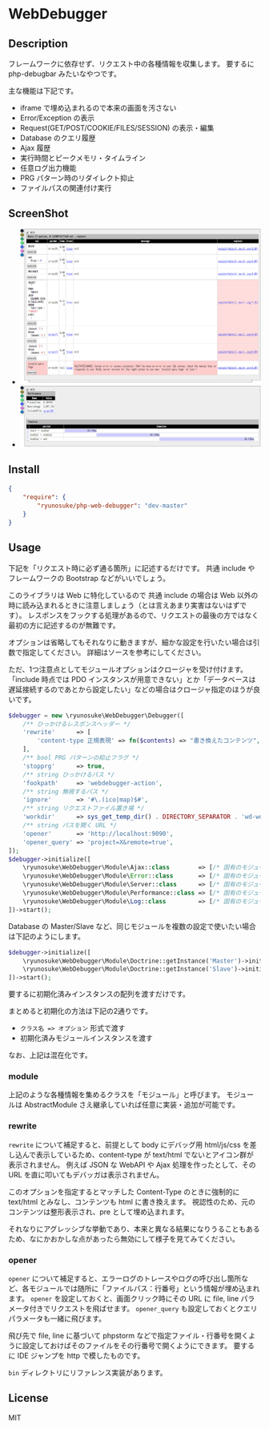 WebDebugger
====

## Description

フレームワークに依存せず、リクエスト中の各種情報を収集します。
要するに php-debugbar みたいなやつです。

主な機能は下記です。

- iframe で埋め込まれるので本来の画面を汚さない
- Error/Exception の表示
- Request(GET/POST/COOKIE/FILES/SESSION) の表示・編集
- Database のクエリ履歴
- Ajax 履歴
- 実行時間とピークメモリ・タイムライン
- 任意ログ出力機能
- PRG パターン時のリダイレクト抑止
- ファイルパスの関連付け実行

## ScreenShot

- ![ScreenShot](ss-Database.png)
- ![ScreenShot](ss-Performance.png)

## Install

```json
{
    "require": {
        "ryunosuke/php-web-debugger": "dev-master"
    }
}
```

## Usage

下記を「リクエスト時に必ず通る箇所」に記述するだけです。
共通 include や フレームワークの Bootstrap などがいいでしょう。

このライブラリは Web に特化しているので 共通 include の場合は Web 以外の時に読み込まれるときに注意しましょう（とは言えあまり実害はないはずです）。
レスポンスをフックする処理があるので、リクエストの最後の方ではなく最初の方に記述するのが無難です。

オプションは省略してもそれなりに動きますが、細かな設定を行いたい場合は引数で指定してください。
詳細はソースを参考にしてください。

ただ、1つ注意点としてモジュールオプションはクロージャを受け付けます。
「include 時点では PDO インスタンスが用意できない」とか「データベースは遅延接続するのであとから設定したい」などの場合はクロージャ指定のほうが良いです。

```php
$debugger = new \ryunosuke\WebDebugger\Debugger([
    /** ひっかけるレスポンスヘッダー */
    'rewrite'      => [
        'content-type 正規表現' => fn($contents) => "書き換えたコンテンツ",
    ],
    /** bool PRG パターンの抑止フラグ */
    'stopprg'      => true,
    /** string ひっかけるパス */
    'fookpath'     => 'webdebugger-action',
    /** string 無視するパス */
    'ignore'       => '#\.(ico|map)$#',
    /** string リクエストファイル置き場 */
    'workdir'      => sys_get_temp_dir() . DIRECTORY_SEPARATOR . 'wd-working',
    /** string パスを開く URL */
    'opener'       => 'http://localhost:9090',
    'opener_query' => 'project=X&remote=true',
]);
$debugger->initialize([
    \ryunosuke\WebDebugger\Module\Ajax::class        => [/* 固有のモジュールオプション */],
    \ryunosuke\WebDebugger\Module\Error::class       => [/* 固有のモジュールオプション */],
    \ryunosuke\WebDebugger\Module\Server::class      => [/* 固有のモジュールオプション */],
    \ryunosuke\WebDebugger\Module\Performance::class => [/* 固有のモジュールオプション */],
    \ryunosuke\WebDebugger\Module\Log::class         => [/* 固有のモジュールオプション */],
])->start();
```

Database の Master/Slave など、同じモジュールを複数の設定で使いたい場合は下記のようにします。

```php
$debugger->initialize([
    \ryunosuke\WebDebugger\Module\Doctrine::getInstance('Master')->initialize(['connection' => $masterConnection]),
    \ryunosuke\WebDebugger\Module\Doctrine::getInstance('Slave')->initialize(['connection' => $slaveConnection]),
])->start();
```

要するに初期化済みインスタンスの配列を渡すだけです。

まとめると初期化の方法は下記の2通りです。

-  `クラス名 => オプション` 形式で渡す
- 初期化済みモジュールインスタンスを渡す

なお、上記は混在化です。

### module

上記のような各種情報を集めるクラスを「モジュール」と呼びます。
モジュールは AbstractModule さえ継承していれば任意に実装・追加が可能です。

### rewrite

`rewrite` について補足すると、前提として body にデバッグ用 html/js/css を差し込んで表示しているため、content-type が text/html でないとアイコン群が表示されません。
例えば JSON な WebAPI や Ajax 処理を作ったとして、その URL を直に叩いてもデバッガは表示されません。

このオプションを指定するとマッチした Content-Type のときに強制的に text/html とみなし、コンテンツも html に書き換えます。
視認性のため、元のコンテンツは整形表示され、pre として埋め込まれます。

それなりにアグレッシブな挙動であり、本来と異なる結果になりうることもあるため、なにかおかしな点があったら無効にして様子を見てみてください。

### opener

`opener` について補足すると、エラーログのトレースやログの呼び出し箇所など、各モジュールでは随所に「ファイルパス：行番号」という情報が埋め込まれます。
`opener` を設定しておくと、画面クリック時にその URL に file, line パラメータ付きでリクエストを飛ばせます。
`opener_query` も設定しておくとクエリパラメータも一緒に飛びます。

飛び先で file, line に基づいて phpstorm などで指定ファイル・行番号を開くように設定しておけばそのファイルをその行番号で開くようにできます。
要するに IDE ジャンプを http で模したものです。

`bin` ディレクトリにリファレンス実装があります。

## License

MIT
